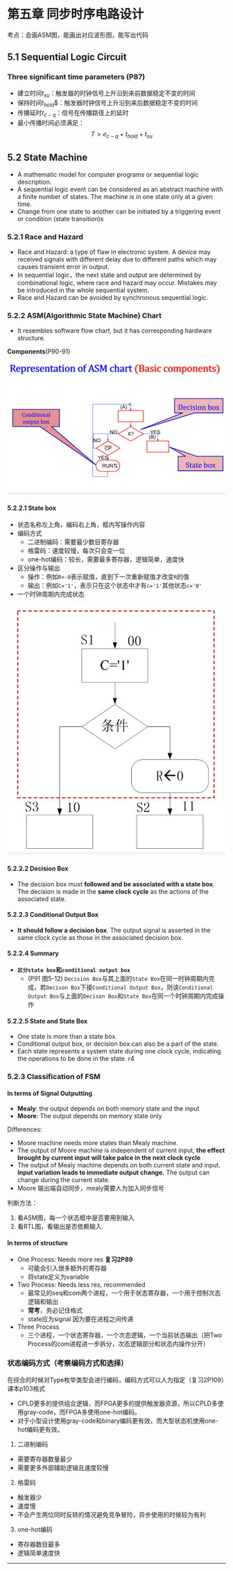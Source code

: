 # 第五章 同步时序电路设计

考点：会画ASM图，能画出对应波形图，能写出代码

## 5.1 Sequential Logic Circuit
### **Three significant time parameters** (P87)
- 建立时间$t_{su}$：触发器的时钟信号上升沿到来前数据稳定不变的时间
- 保持时间$t_{hold}$$：触发器时钟信号上升沿到来后数据稳定不变的时间
- 传播延时$t_{c-q}$：信号在传播路径上的延时
- 最小传播时间必须满足：
$$T>e_{c-q}+t_{hold}+t_{su}$$

## 5.2 State Machine  
- A mathematic model for computer programs or sequential logic description.
- A sequential logic event can be considered as an abstract machine with a finite number of states. The machine is in one state only at a given time.
- Change from one state to another can be initiated by a triggering event or condition (state transition)s

### 5.2.1 Race and Hazard  
- Race and Hazard: a type of flaw in electronic system. A device may received signals with different delay due to different paths which may causes transient error in output.
- In sequential logic，the next state and output are determined by combinational logic,  where race and hazard may occur. Mistakes may be introduced in the whole sequential system. 
- Race and Hazard can be avoided by synchronous sequential logic. 

### 5.2.2 ASM(Algorithmic State Machine) Chart
- It resembles software flow chart, but it has corresponding hardware structure.

**Components**(P90-91)

<img src="./pictures/5-3-1-ASM-Chart-1.png">

#### 5.2.2.1 State box
- 状态名称左上角，编码右上角，框内写操作内容
- 编码方式
  - 二进制编码：需要最少数目寄存器
  - 格雷码：速度较慢，每次只会变一位
  - one-hot编码：较长，需要最多寄存器，逻辑简单，速度快
- 区分操作与输出
  - 操作：例如`R<-0`表示赋值，直到下一次重新赋值才改变`R`的值
  - 输出：例如`C='1'`，表示只在这个状态中才有`c='1'`其他状态`c='0'`
- 一个时钟周期内完成状态
<img src="./pictures/5-3-1-ASM-Chart-2.png">

#### 5.2.2.2 Decision Box
- The decision box must **followed and be associated with a state box**. The decision is made in the **same clock cycle** as the actions of the associated state.

#### 5.2.2.3 Conditional Output Box
- **It should follow a decision box**. The output signal is asserted in the same clock cycle as those in the associated decision box.

#### 5.2.2.4 Summary
- **`区分state box`和`conditional output box`**
  - (P91 图5-12) `Decision Box`与其上面的`State Box`在同一时钟周期内完成，若`Decison Box`下接`Conditional Output Box`，则该`Conditional Output Box`与上面的`Decison Box`和`State Box`在同一个时钟周期内完成操作

#### 5.2.2.5 **State and State Box**
- One state  is more than a state box.
- Conditional output box, or decision box can also be a part of the state.
- Each state represents a system state during one clock cycle, indicating the operations to be done in the  state.
r4

### **5.2.3 Classification of FSM**
#### In terms of Signal Outputting
- **Mealy**: the output depends on both memory state and the input
- **Moore**: The output depends on memory state only

Differences:  
- Moore machine needs more states than Mealy machine.
- The output of Moore machine is independent of current input, **the effect brought by current input will take palce in the next clock cycle**
- The output of Mealy machine depends on both current state and input. **Input variation leads to immediate output change.** The output can change during the current state. 
- Moore 输出端自动同步，mealy需要人为加入同步信号

判断方法：
1. 看ASM图，每一个状态框中是否要用到输入
2. 看RTL图，看输出是否依赖输入

#### In terms of structure
- One Process: Needs more res **复习2P89**
  - 可能会引入很多额外的寄存器
  - 将state定义为variable
- Two Process: Needs less res, recommended
  - 最常见的seq和com两个进程，一个用于状态寄存器，一个用于控制次态逻辑和输出
  - **常考**，务必记住格式
  - state应为signal 因为要在进程之间传递
- Three Process
  - 三个进程，一个状态寄存器，一个次态逻辑，一个当前状态输出（把Two Process的com进程进一步拆分，次态逻辑部分和状态内操作分开）

### 状态编码方式（考察编码方式和选择）
在综合的时候对Type枚举类型会进行编码，编码方式可以人为指定（复习2P109）课本p103格式

- CPLD更多的提供组合逻辑，而FPGA更多的提供触发器资源，所以CPLD多使用gray-code，而FPGA多使用one-hot编码。
- 对于小型设计使用gray-code和binary编码更有效，而大型状态机使用one-hot编码更有效。

1. 二进制编码
  - 需要寄存器数量最少
  - 需要更多外部辅助逻辑且速度较慢
2. 格雷码
  - 触发器少
  - 速度慢
  - 不会产生两位同时反转的情况避免竞争冒险，异步使用的时候较为有利
3. one-hot编码
  - 寄存器数目最多
  - 逻辑简单速度快
----
